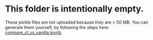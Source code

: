# This folder is intentionally empty.

These pickle files are not uploaded because they are > 50 MB. You can generate them yourself, by following the steps here: [compare_cl_vs_vanilla.ipynb](https://github.com/cgnorthcutt/cleanlab/blob/master/examples/amazon_reviews_dataset/compare_cl_vs_vanilla.ipynb).

